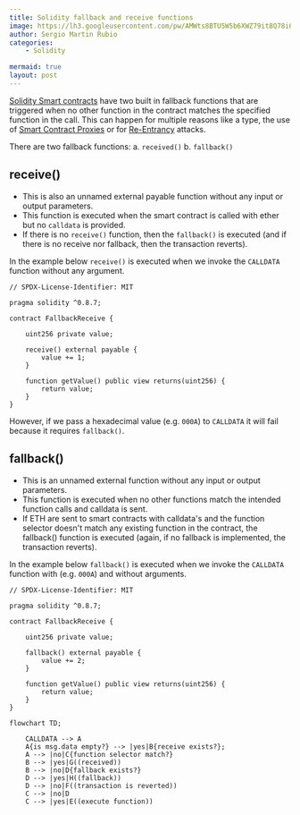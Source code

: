 ```yaml
---
title: Solidity fallback and receive functions
image: https://lh3.googleusercontent.com/pw/AMWts8BTU5W5b6XWZ79it8Q78i6aLh5NxVGD0JuWkAq6Z_e2Kor6IOPG3kGG6uLAX_uszsnVbQ1UtgJLO4qb1NiWtChyMTs4L_rhwHhoqF2oe-fYBtkX-A0uQfVmZtN97YTW9LialKrCXwH8xeeWgC_KuhrK=w1280-h853-no?authuser=0
author: Sergio Martin Rubio
categories:
    - Solidity

mermaid: true
layout: post
---
```


[Solidity Smart contracts](https://sergiomartinrubio.com/articles/getting-started-with-solidity/) have two built in fallback functions that are triggered when no other function in the contract matches the specified function in the call. This can happen for multiple reasons like a type, the use of [Smart Contract Proxies](https://sergiomartinrubio.com/articles/how-to-release-a-new-versions-of-smart-contracts/) or for [Re-Entrancy](https://solidity-by-example.org/hacks/re-entrancy/) attacks.

There are two fallback functions:
 a. `received()`
 b. `fallback()`

## receive()

- This is also an unnamed external payable function without any input or output parameters. 
- This function is executed when the smart contract is called with ether but no `calldata` is provided.
- If there is no `receive()` function, then the `fallback()` is executed (and if there is no receive nor fallback, then the transaction reverts).

In the example below `receive()` is executed when we invoke the `CALLDATA` function without any argument.

```solidity
// SPDX-License-Identifier: MIT

pragma solidity ^0.8.7;

contract FallbackReceive {

    uint256 private value;

    receive() external payable {
        value += 1;
    }

    function getValue() public view returns(uint256) {
        return value;
    }
}
```

However, if we pass a hexadecimal value (e.g. `000A`) to `CALLDATA` it will fail because it requires `fallback()`.

## fallback()

- This is an unnamed external function without any input or output parameters. 
- This function is executed when no other functions match the intended function calls and calldata is sent.
- If ETH are sent to smart contracts with calldata's and the function selector doesn't match any existing function in the contract, the fallback() function is executed (again, if no fallback is implemented, the transaction reverts).

In the example below `fallback()` is executed when we invoke the `CALLDATA` function with (e.g. `000A`) and without arguments.

```solidity
// SPDX-License-Identifier: MIT

pragma solidity ^0.8.7;

contract FallbackReceive {

    uint256 private value;

    fallback() external payable {
        value += 2;
    }

    function getValue() public view returns(uint256) {
        return value;
    }
}
```

```mermaid
flowchart TD;

    CALLDATA --> A
    A{is msg.data empty?} --> |yes|B{receive exists?};
    A --> |no|C{function selector match?}
    B --> |yes|G((received))
    B --> |no|D{fallback exists?}
    D --> |yes|H((fallback))
    D --> |no|F((transaction is reverted))
    C --> |no|D
    C --> |yes|E((execute function))
```
